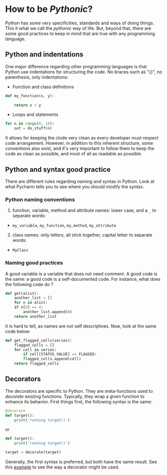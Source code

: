 # How to be _Pythonic_?
Python has some very specificities, standards and ways of doing things. This it what we call the _pythonic_ way of life. But, beyond that, there are some good practices to keep in mind that are true with any programming language.

## Python and indentations
One major difference regarding other programming languages is that Python use indentations for structuring the code. No braces such as "{}", no parenthesis, only indentations:

* Function and class definitions
```python
def my_function(x, y):
    
    return x + y
```
* Loops and statements
```python
for n in range(0, 10):
    out = do_stuff(n)
```

It allows for keeping the clode very clean as every developer must respect code arrangement. However, in addition to this inherent structure, some conventions also exist, and it's very important to follow them to keep the code as clean as possible, and most of all as readable as possible.

## Python and syntax good practice
There are different rules regarding naming and syntax in Python. Look at what Pycharm tells you to see where you should modify the syntax.

### Python naming conventions
1. function, variable, method and attribute names: lower case, and a ``_`` to separate words:
* ``my_variable``, ``my_function``, ``my_method``, `my_attribute`
2. class names: only letters, all stick together, capital letter to separate words:
* ``MyClass``

### Naming good practices
A good variable is a variable that does not need comment. A good code is the same: a good code is a self-documented code. For instance, what does the following code do ?
```python
def get(alist):
    another_list = []
    for n in alist:
	if n[0] == 4:
	    another_list.append(n)
    return another_list
```
It is hard to tell, as names are not self descriptives. Now, look at the same code below:
```python
def get_flagged_cells(series):
    flagged_cells = []
    for cell in series:
        if cell[STATUS_VALUE] == FLAGGED:
	    flagged_cells.append(cell)
    return flagged_cells
```

## Decorators
The decorators are specific to Python. They are meta-functions used to _decorate_ existing functions. Typically, they wrap a given function to enhance its behavior. First things first, the following syntax is the same:
```python
@decorate
def target():
    print('running target()')
```
or
```python
def target():
    print('running target()')

target = decorate(target)
```
Generally, the first syntax is preferred, but both have the same result. See this [example](./FormationPython-Lundi-1412#examples/decorator_example.py) to see the way a decorator might be used.
